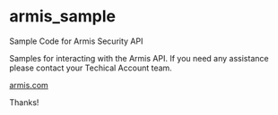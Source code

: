 # armis_sample
Sample Code for Armis Security API

Samples for interacting with the Armis API. If you need any assistance please contact your Techical Account team.

[armis.com](https://armis.com)

Thanks!
